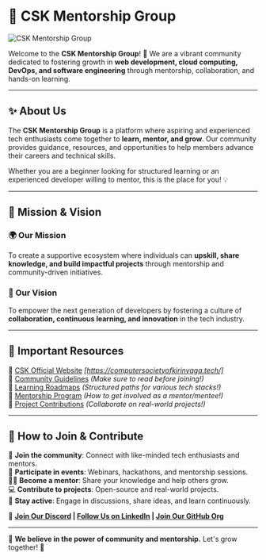 # 🚀 CSK Mentorship Group  
![CSK Mentorship Group](https://pbs.twimg.com/media/GdAURdqWYAAA8in?format=jpg&name=4096x4096)

Welcome to the **CSK Mentorship Group**! 🎯 We are a vibrant community dedicated to fostering growth in **web development, cloud computing, DevOps, and software engineering** through mentorship, collaboration, and hands-on learning.  

---

## ✨ About Us  

The **CSK Mentorship Group** is a platform where aspiring and experienced tech enthusiasts come together to **learn, mentor, and grow**. Our community provides guidance, resources, and opportunities to help members advance their careers and technical skills.  

Whether you are a beginner looking for structured learning or an experienced developer willing to mentor, this is the place for you! 💡  

---

## 🚀 Mission & Vision  

### **🌍 Our Mission**  
To create a supportive ecosystem where individuals can **upskill, share knowledge, and build impactful projects** through mentorship and community-driven initiatives.  

### **🌟 Our Vision**  
To empower the next generation of developers by fostering a culture of **collaboration, continuous learning, and innovation** in the tech industry.  

---

## 🔗 Important Resources  

📌 [CSK Official Website](#) *[https://computersocietyofkirinyaga.tech/]*  
📌 [Community Guidelines](#) *(Make sure to read before joining!)*  
📌 [Learning Roadmaps](#) *(Structured paths for various tech stacks!)*  
📌 [Mentorship Program](#) *(How to get involved as a mentor/mentee!)*  
📌 [Project Contributions](#) *(Collaborate on real-world projects!)*  

---

## 👥 How to Join & Contribute  

🚀 **Join the community**: Connect with like-minded tech enthusiasts and mentors.  
📢 **Participate in events**: Webinars, hackathons, and mentorship sessions.  
👨‍🏫 **Become a mentor**: Share your knowledge and help others grow.  
💻 **Contribute to projects**: Open-source and real-world projects.  
🌟 **Stay active**: Engage in discussions, share ideas, and learn continuously.  

🔗 **[Join Our Discord](#) | [Follow Us on LinkedIn](#) | [Join Our GitHub Org](#)**  

---

💙 **We believe in the power of community and mentorship.** Let's grow together! 🚀  

